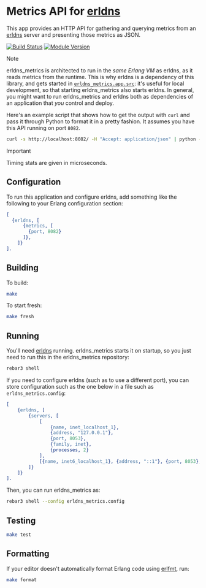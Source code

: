 # Metrics API for [erldns]

This app provides an HTTP API for gathering and querying metrics from an [erldns] server and presenting those metrics as JSON.

[![Build Status](https://github.com/dnsimple/erldns-metrics/actions/workflows/ci.yml/badge.svg)](https://github.com/dnsimple/erldns-metrics/actions/workflows/ci.yml)
[![Module Version](https://img.shields.io/hexpm/v/erldns-metrics.svg)](https://hex.pm/packages/erldns-metrics)

> [!NOTE]
> erldns_metrics is architected to run in the *same Erlang VM* as erldns, as it reads metrics from the runtime. This is why erldns is a dependency of this library, and gets started in [`erldns_metrics.app.src`](./src/erldns_metrics.app.src): it's useful for local development, so that starting erldns_metrics also starts erldns.
> In general, you might want to run erldns_metrics and erldns both as dependencies of an application that *you* control and deploy.

Here's an example script that shows how to get the output with `curl` and pass it through Python to format it in a pretty fashion. It assumes you have this API running on port `8082`.

```bash
curl -s http://localhost:8082/ -H "Accept: application/json" | python -mjson.tool
```

> [!IMPORTANT]
> Timing stats are given in microseconds.

## Configuration

To run this application and configure erldns, add something like the following to your Erlang configuration section:

```erlang
[
  {erldns, [
      {metrics, [
        {port, 8082}
      ]},
    ]}
].
```

## Building

To build:

```bash
make
```

To start fresh:

```bash
make fresh
```

## Running

You'll need [erldns] running. erldns_metrics starts it on startup, so you just need to run this in the erldns_metrics repository:

```bash
rebar3 shell
```

If you need to configure erldns (such as to use a different port), you can store configuration such as the one below in a file such as `erldns_metrics.config`:

```erlang
[
    {erldns, [
        {servers, [
            [
                {name, inet_localhost_1},
                {address, "127.0.0.1"},
                {port, 8053},
                {family, inet},
                {processes, 2}
            ],
            [{name, inet6_localhost_1}, {address, "::1"}, {port, 8053}, {family, inet6}]
        ]}
    ]}
].
```

Then, you can run erldns_metrics as:

```bash
rebar3 shell --config erldns_metrics.config
```

## Testing

```bash
make test
```

## Formatting

If your editor doesn't automatically format Erlang code using [erlfmt](https://github.com/WhatsApp/erlfmt), run:

```bash
make format
```

[erldns]: https://github.com/dnsimple/erldns
